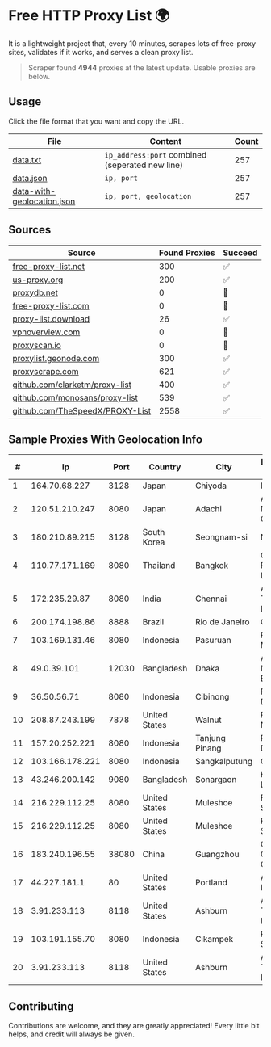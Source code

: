 
# Free HTTP Proxy List 🌍

It is a lightweight project that, every 10 minutes, scrapes lots of free-proxy sites, validates if it works, and serves a clean proxy list.


> Scraper found **4944** proxies at the latest update. Usable proxies are below.

## Usage

Click the file format that you want and copy the URL.


|File|Content|Count|
|----|-------|-----|
|[data.txt](https://raw.githubusercontent.com/themiralay/Proxy-List-World/master/data.txt)|`ip_address:port` combined (seperated new line)|257|
|[data.json](https://raw.githubusercontent.com/themiralay/Proxy-List-World/master/data.json)|`ip, port`|257|
|[data-with-geolocation.json](https://raw.githubusercontent.com/themiralay/Proxy-List-World/master/data-with-geolocation.json)|`ip, port, geolocation`|257|

## Sources

|Source|Found Proxies|Succeed|
|------|-------------|-------|
|[free-proxy-list.net](https://free-proxy-list.net)|300|✅|
|[us-proxy.org](https://www.us-proxy.org)|200|✅|
|[proxydb.net](http://proxydb.net)|0|🚫|
|[free-proxy-list.com](https://free-proxy-list.com/?page=&port=&type%5B%5D=http&type%5B%5D=https&up_time=0&search=Search)|0|🚫|
|[proxy-list.download](https://www.proxy-list.download/HTTP)|26|✅|
|[vpnoverview.com](https://vpnoverview.com/privacy/anonymous-browsing/free-proxy-servers)|0|🚫|
|[proxyscan.io](https://www.proxyscan.io)|0|🚫|
|[proxylist.geonode.com](https://proxylist.geonode.com/api/proxy-list?limit=300&page=1&sort_by=lastChecked&sort_type=desc&protocols=http,https)|300|✅|
|[proxyscrape.com](https://api.proxyscrape.com/v2/?request=displayproxies&protocol=http&timeout=10000&country=all&ssl=all&anonymity=all)|621|✅|
|[github.com/clarketm/proxy-list](https://raw.githubusercontent.com/clarketm/proxy-list/master/proxy-list-raw.txt)|400|✅|
|[github.com/monosans/proxy-list](https://raw.githubusercontent.com/monosans/proxy-list/main/proxies/http.txt)|539|✅|
|[github.com/TheSpeedX/PROXY-List](https://raw.githubusercontent.com/TheSpeedX/PROXY-List/master/http.txt)|2558|✅|


## Sample Proxies With Geolocation Info

|#|Ip|Port|Country|City|Internet Service Provider|
|-|--|----|-------|----|-------------------------|
|1|164.70.68.227|3128|Japan|Chiyoda|InfoSphere|
|2|120.51.210.247|8080|Japan|Adachi|ARTERIA Networks Corporation|
|3|180.210.89.215|3128|South Korea|Seongnam-si|NHNCLOUD|
|4|110.77.171.169|8080|Thailand|Bangkok|CAT Telecom Public Company Limited|
|5|172.235.29.87|8080|India|Chennai|Akamai Technologies, Inc.|
|6|200.174.198.86|8888|Brazil|Rio de Janeiro|Claro S.A|
|7|103.169.131.46|8080|Indonesia|Pasuruan|PT Lancar Artha Media Data|
|8|49.0.39.101|12030|Bangladesh|Dhaka|Always On Network Bangladesh Ltd.|
|9|36.50.56.71|8080|Indonesia|Cibinong|PT Andromega Data Nusantara|
|10|208.87.243.199|7878|United States|Walnut|Psychz Networks|
|11|157.20.252.221|8080|Indonesia|Tanjung Pinang|PT.Global Media Data Prima|
|12|103.166.178.221|8080|Indonesia|Sangkalputung|GSM|
|13|43.246.200.142|9080|Bangladesh|Sonargaon|HelloTech Limited|
|14|216.229.112.25|8080|United States|Muleshoe|Five Area Systems, LLC|
|15|216.229.112.25|8080|United States|Muleshoe|Five Area Systems, LLC|
|16|183.240.196.55|38080|China|Guangzhou|China Mobile Communications Corporation|
|17|44.227.181.1|80|United States|Portland|Amazon.com, Inc.|
|18|3.91.233.113|8118|United States|Ashburn|Amazon Technologies Inc.|
|19|103.191.155.70|8080|Indonesia|Cikampek|PT Ilham Wifi Solution|
|20|3.91.233.113|8118|United States|Ashburn|Amazon Technologies Inc.|



## Contributing

Contributions are welcome, and they are greatly appreciated! Every
little bit helps, and credit will always be given.

